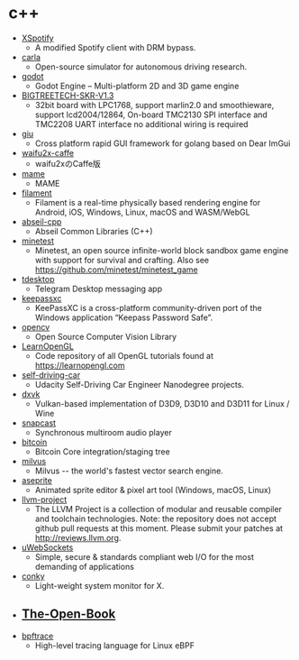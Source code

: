 # c++
- [XSpotify](https://github.com/meik97/XSpotify)
  - A modified Spotify client with DRM bypass.
- [carla](https://github.com/carla-simulator/carla)
  - Open-source simulator for autonomous driving research.
- [godot](https://github.com/godotengine/godot)
  - Godot Engine – Multi-platform 2D and 3D game engine
- [BIGTREETECH-SKR-V1.3](https://github.com/bigtreetech/BIGTREETECH-SKR-V1.3)
  - 32bit board with LPC1768, support marlin2.0 and smoothieware, support lcd2004/12864, On-board TMC2130 SPI interface and TMC2208 UART interface no additional wiring is required
- [giu](https://github.com/AllenDang/giu)
  - Cross platform rapid GUI framework for golang based on Dear ImGui
- [waifu2x-caffe](https://github.com/lltcggie/waifu2x-caffe)
  - waifu2xのCaffe版
- [mame](https://github.com/mamedev/mame)
  - MAME
- [filament](https://github.com/google/filament)
  - Filament is a real-time physically based rendering engine for Android, iOS, Windows, Linux, macOS and WASM/WebGL
- [abseil-cpp](https://github.com/abseil/abseil-cpp)
  - Abseil Common Libraries (C++)
- [minetest](https://github.com/minetest/minetest)
  - Minetest, an open source infinite-world block sandbox game engine with support for survival and crafting. Also see https://github.com/minetest/minetest_game
- [tdesktop](https://github.com/telegramdesktop/tdesktop)
  - Telegram Desktop messaging app
- [keepassxc](https://github.com/keepassxreboot/keepassxc)
  - KeePassXC is a cross-platform community-driven port of the Windows application “Keepass Password Safe”.
- [opencv](https://github.com/opencv/opencv)
  - Open Source Computer Vision Library
- [LearnOpenGL](https://github.com/JoeyDeVries/LearnOpenGL)
  - Code repository of all OpenGL tutorials found at https://learnopengl.com
- [self-driving-car](https://github.com/ndrplz/self-driving-car)
  - Udacity Self-Driving Car Engineer Nanodegree projects.
- [dxvk](https://github.com/doitsujin/dxvk)
  - Vulkan-based implementation of D3D9, D3D10 and D3D11 for Linux / Wine
- [snapcast](https://github.com/badaix/snapcast)
  - Synchronous multiroom audio player
- [bitcoin](https://github.com/bitcoin/bitcoin)
  - Bitcoin Core integration/staging tree
- [milvus](https://github.com/milvus-io/milvus)
  - Milvus -- the world's fastest vector search engine.
- [aseprite](https://github.com/aseprite/aseprite)
  - Animated sprite editor & pixel art tool (Windows, macOS, Linux)
- [llvm-project](https://github.com/llvm/llvm-project)
  - The LLVM Project is a collection of modular and reusable compiler and toolchain technologies. Note: the repository does not accept github pull requests at this moment. Please submit your patches at http://reviews.llvm.org.
- [uWebSockets](https://github.com/uNetworking/uWebSockets)
  - Simple, secure & standards compliant web I/O for the most demanding of applications
- [conky](https://github.com/brndnmtthws/conky)
  - Light-weight system monitor for X.
- [The-Open-Book](https://github.com/joeycastillo/The-Open-Book)
  - 
- [bpftrace](https://github.com/iovisor/bpftrace)
  - High-level tracing language for Linux eBPF

